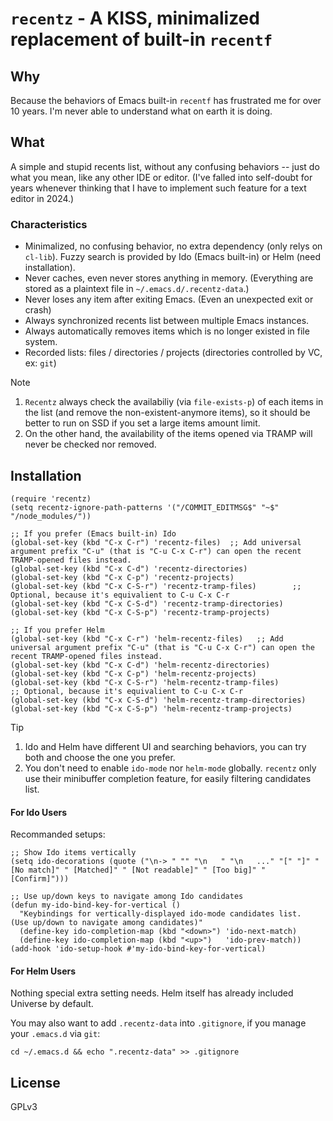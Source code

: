 # `recentz` - A KISS, minimalized replacement of built-in `recentf`
## Why

Because the behaviors of Emacs built-in `recentf` has frustrated me for over 10 years. I'm never able to understand what on earth it is doing.

## What

A simple and stupid recents list, without any confusing behaviors -- just do what you mean, like any other IDE or editor. (I've falled into self-doubt for years whenever thinking that I have to implement such feature for a text editor in 2024.)

### Characteristics

- Minimalized, no confusing behavior, no extra dependency (only relys on `cl-lib`). Fuzzy search is provided by Ido (Emacs built-in) or Helm (need installation).
- Never caches, even never stores anything in memory. (Everything are stored as a plaintext file in `~/.emacs.d/.recentz-data`.)
- Never loses any item after exiting Emacs. (Even an unexpected exit or crash)
- Always synchronized recents list between multiple Emacs instances.
- Always automatically removes items which is no longer existed in file system.
- Recorded lists: files / directories / projects (directories controlled by VC, ex: `git`)

> [!NOTE]
> 1. `Recentz` always check the availabiliy (via `file-exists-p`) of each items in the list (and remove the non-existent-anymore items), so it should be better to run on SSD if you set a large items amount limit.
> 2. On the other hand, the availability of the items opened via TRAMP will never be checked nor removed.

## Installation

```emacs-lisp
(require 'recentz)
(setq recentz-ignore-path-patterns '("/COMMIT_EDITMSG$" "~$" "/node_modules/"))

;; If you prefer (Emacs built-in) Ido
(global-set-key (kbd "C-x C-r") 'recentz-files)  ;; Add universal argument prefix "C-u" (that is "C-u C-x C-r") can open the recent TRAMP-opened files instead.
(global-set-key (kbd "C-x C-d") 'recentz-directories)
(global-set-key (kbd "C-x C-p") 'recentz-projects)
(global-set-key (kbd "C-x C-S-r") 'recentz-tramp-files)        ;; Optional, because it's equivalient to C-u C-x C-r
(global-set-key (kbd "C-x C-S-d") 'recentz-tramp-directories)
(global-set-key (kbd "C-x C-S-p") 'recentz-tramp-projects)

;; If you prefer Helm
(global-set-key (kbd "C-x C-r") 'helm-recentz-files)   ;; Add universal argument prefix "C-u" (that is "C-u C-x C-r") can open the recent TRAMP-opened files instead.
(global-set-key (kbd "C-x C-d") 'helm-recentz-directories)
(global-set-key (kbd "C-x C-p") 'helm-recentz-projects)
(global-set-key (kbd "C-x C-S-r") 'helm-recentz-tramp-files)         ;; Optional, because it's equivalient to C-u C-x C-r
(global-set-key (kbd "C-x C-S-d") 'helm-recentz-tramp-directories)
(global-set-key (kbd "C-x C-S-p") 'helm-recentz-tramp-projects)
```

> [!TIP]
> 1. Ido and Helm have different UI and searching behaviors, you can try both and choose the one you prefer.
> 2. You don't need to enable `ido-mode` nor `helm-mode` globally. `recentz` only use their minibuffer completion feature, for easily filtering candidates list.
>
> #### For Ido Users
>
> Recommanded setups:
> ```emacs-lisp
> ;; Show Ido items vertically
> (setq ido-decorations (quote ("\n-> " "" "\n   " "\n   ..." "[" "]" " [No match]" " [Matched]" " [Not readable]" " [Too big]" " [Confirm]")))
>
> ;; Use up/down keys to navigate among Ido candidates
> (defun my-ido-bind-key-for-vertical ()
>   "Keybindings for vertically-displayed ido-mode candidates list.
> (Use up/down to navigate among candidates)"
>   (define-key ido-completion-map (kbd "<down>") 'ido-next-match)
>   (define-key ido-completion-map (kbd "<up>")   'ido-prev-match))
> (add-hook 'ido-setup-hook #'my-ido-bind-key-for-vertical)
> ```
>
> #### For Helm Users
>
> Nothing special extra setting needs. Helm itself has already included Universe by default.

You may also want to add `.recentz-data` into `.gitignore`, if you manage your `.emacs.d` via `git`:

```shell
cd ~/.emacs.d && echo ".recentz-data" >> .gitignore
```

## License
GPLv3
